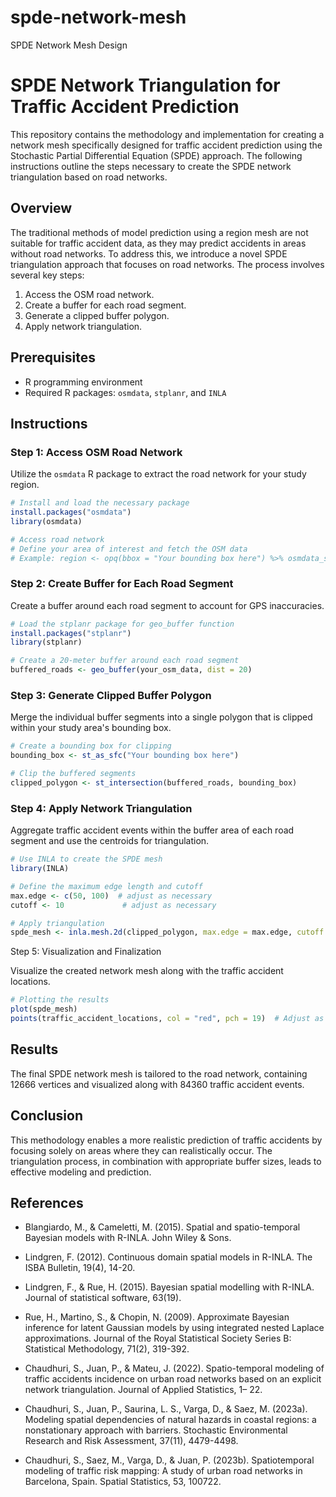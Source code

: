 # spde-network-mesh
SPDE Network Mesh Design

# SPDE Network Triangulation for Traffic Accident Prediction

This repository contains the methodology and implementation for creating a network mesh specifically designed for traffic accident prediction using the Stochastic Partial Differential Equation (SPDE) approach. The following instructions outline the steps necessary to create the SPDE network triangulation based on road networks.

## Overview

The traditional methods of model prediction using a region mesh are not suitable for traffic accident data, as they may predict accidents in areas without road networks. To address this, we introduce a novel SPDE triangulation approach that focuses on road networks. The process involves several key steps:

1. Access the OSM road network.
2. Create a buffer for each road segment.
3. Generate a clipped buffer polygon.
4. Apply network triangulation.

## Prerequisites

- R programming environment
- Required R packages: `osmdata`, `stplanr`, and `INLA`

## Instructions

### Step 1: Access OSM Road Network

Utilize the `osmdata` R package to extract the road network for your study region. 

```r
# Install and load the necessary package
install.packages("osmdata")
library(osmdata)

# Access road network
# Define your area of interest and fetch the OSM data
# Example: region <- opq(bbox = "Your bounding box here") %>% osmdata_sf()
```

### Step 2: Create Buffer for Each Road Segment

Create a buffer around each road segment to account for GPS inaccuracies.

```r
# Load the stplanr package for geo_buffer function
install.packages("stplanr")
library(stplanr)

# Create a 20-meter buffer around each road segment
buffered_roads <- geo_buffer(your_osm_data, dist = 20)
```

### Step 3: Generate Clipped Buffer Polygon

Merge the individual buffer segments into a single polygon that is clipped within your study area's bounding box.

```r
# Create a bounding box for clipping
bounding_box <- st_as_sfc("Your bounding box here")

# Clip the buffered segments
clipped_polygon <- st_intersection(buffered_roads, bounding_box)
```

### Step 4: Apply Network Triangulation

Aggregate traffic accident events within the buffer area of each road segment and use the centroids for triangulation.

```r
# Use INLA to create the SPDE mesh
library(INLA)

# Define the maximum edge length and cutoff
max.edge <- c(50, 100)  # adjust as necessary
cutoff <- 10             # adjust as necessary

# Apply triangulation
spde_mesh <- inla.mesh.2d(clipped_polygon, max.edge = max.edge, cutoff = cutoff)
```

Step 5: Visualization and Finalization

Visualize the created network mesh along with the traffic accident locations.

```r
# Plotting the results
plot(spde_mesh)
points(traffic_accident_locations, col = "red", pch = 19)  # Adjust as necessary
```

## Results
The final SPDE network mesh is tailored to the road network, containing 12666 vertices and visualized along with 84360 traffic accident events.

## Conclusion
This methodology enables a more realistic prediction of traffic accidents by focusing solely on areas where they can realistically occur. The triangulation process, in combination with appropriate buffer sizes, leads to effective modeling and prediction.

## References

- Blangiardo, M., & Cameletti, M. (2015). Spatial and spatio-temporal Bayesian models with R-INLA. John Wiley & Sons.

- Lindgren, F. (2012). Continuous domain spatial models in R-INLA. The ISBA Bulletin, 19(4), 14-20.

- Lindgren, F., & Rue, H. (2015). Bayesian spatial modelling with R-INLA. Journal of statistical software, 63(19).

- Rue, H., Martino, S., & Chopin, N. (2009). Approximate Bayesian inference for latent Gaussian models by using integrated nested Laplace approximations. Journal of the Royal Statistical Society Series B: Statistical Methodology, 71(2), 319-392.

- Chaudhuri, S., Juan, P., & Mateu, J. (2022). Spatio-temporal modeling of traffic accidents incidence on urban road networks based on an explicit network triangulation. Journal of Applied Statistics, 1– 22. 

- Chaudhuri, S., Juan, P., Saurina, L. S., Varga, D., & Saez, M. (2023a). Modeling spatial dependencies of  natural hazards in coastal regions: a nonstationary approach with barriers. Stochastic Environmental  Research and Risk Assessment, 37(11), 4479-4498.

- Chaudhuri, S., Saez, M., Varga, D., & Juan, P. (2023b). Spatiotemporal modeling of traffic risk mapping:  A study of urban road networks in Barcelona, Spain. Spatial Statistics, 53, 100722.





